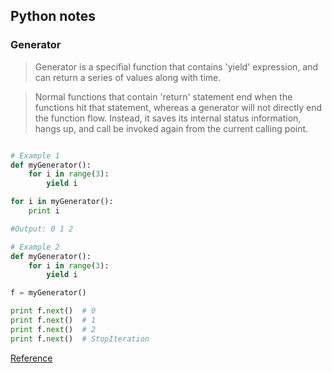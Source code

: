 ## Python notes

### Generator

> Generator is a specifial function that contains 'yield' expression, and can return a series of values along with time.

> Normal functions that contain 'return' statement end when the functions hit that statement, whereas a generator will not directly end the function flow. Instead, it saves its internal status information, hangs up, and call be invoked again from the current calling point.


```python

# Example 1
def myGenerator():
    for i in range(3):
        yield i

for i in myGenerator():
    print i

#Output: 0 1 2

# Example 2
def myGenerator():
    for i in range(3):
        yield i

f = myGenerator()

print f.next()  # 0
print f.next()  # 1
print f.next()  # 2
print f.next()  # StopIteration

```
[Reference](http://www.wangzhili.net/2014/11/19/python_generator.html)